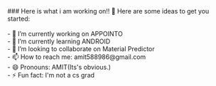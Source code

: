 
<html>
### Here is what i am working on!! 👋

<!--
**Amit588986/Amit588986** is a ✨ _special_ ✨ repository because its `README.md` (this file) appears on your GitHub profile.--!>

Here are some ideas to get you started:<br><br>

- 🔭 I’m currently working on APPOINTO<br>
- 🌱 I’m currently learning ANDROID<br>
- 👯 I’m looking to collaborate on Material Predictor<br>
- 📫 How to reach me: amit588986@gmail.com<br>
- 😄 Pronouns: AMIT(Its's obvious.)<br>
- ⚡ Fun fact: I'm not a cs grad<br>
</html>
